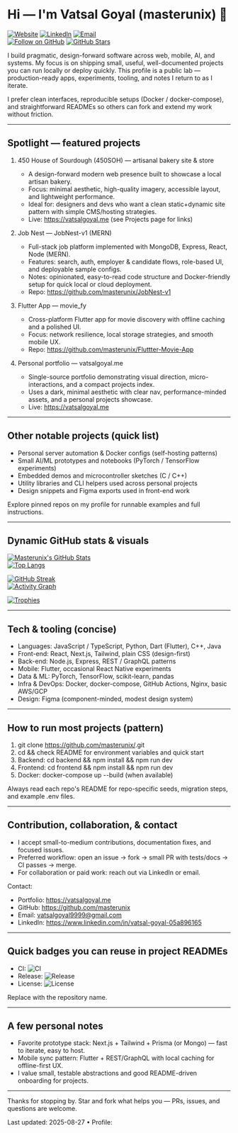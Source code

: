 # Hi — I'm Vatsal Goyal (masterunix) 👋

[![Website](https://img.shields.io/website?down_message=offline&up_message=online&url=https://vatsalgoyal.me&style=flat-square)](https://vatsalgoyal.me) [![LinkedIn](https://img.shields.io/badge/LinkedIn-%230077B5?style=flat-square&logo=linkedin&logoColor=white&link=https://www.linkedin.com/in/vatsal-goyal-05a896165)](https://www.linkedin.com/in/vatsal-goyal-05a896165) [![Email](https://img.shields.io/badge/Email-vatsalgoyal9999%40gmail.com-c14438?style=flat-square&logo=gmail&logoColor=white)](mailto:vatsalgoyal9999@gmail.com)  
[![Follow on GitHub](https://img.shields.io/github/followers/masterunix?label=Follow&style=flat-square)](https://github.com/masterunix) [![GitHub Stars](https://img.shields.io/github/stars/masterunix?style=flat-square)](https://github.com/masterunix?tab=stars)

I build pragmatic, design-forward software across web, mobile, AI, and systems. My focus is on shipping small, useful, well-documented projects you can run locally or deploy quickly. This profile is a public lab — production-ready apps, experiments, tooling, and notes I return to as I iterate.

I prefer clean interfaces, reproducible setups (Docker / docker-compose), and straightforward READMEs so others can fork and extend my work without friction.

---

## Spotlight — featured projects

1. 450 House of Sourdough (450SOH) — artisanal bakery site & store
   - A design-forward modern web presence built to showcase a local artisan bakery.
   - Focus: minimal aesthetic, high-quality imagery, accessible layout, and lightweight performance.
   - Ideal for: designers and devs who want a clean static+dynamic site pattern with simple CMS/hosting strategies.
   - Live: https://vatsalgoyal.me (see Projects page for links)

2. Job Nest — JobNest-v1 (MERN)
   - Full-stack job platform implemented with MongoDB, Express, React, Node (MERN).
   - Features: search, auth, employer & candidate flows, role-based UI, and deployable sample configs.
   - Notes: opinionated, easy-to-read code structure and Docker-friendly setup for quick local or cloud deployment.
   - Repo: https://github.com/masterunix/JobNest-v1

3. Flutter App — movie_fy
   - Cross-platform Flutter app for movie discovery with offline caching and a polished UI.
   - Focus: network resilience, local storage strategies, and smooth mobile UX.
   - Repo: https://github.com/masterunix/Fluttter-Movie-App

4. Personal portfolio — vatsalgoyal.me
   - Single-source portfolio demonstrating visual direction, micro-interactions, and a compact projects index.
   - Uses a dark, minimal aesthetic with clear nav, performance-minded assets, and a personal projects showcase.
   - Live: https://vatsalgoyal.me

---

## Other notable projects (quick list)
- Personal server automation & Docker configs (self-hosting patterns)
- Small AI/ML prototypes and notebooks (PyTorch / TensorFlow experiments)
- Embedded demos and microcontroller sketches (C / C++)
- Utility libraries and CLI helpers used across personal projects
- Design snippets and Figma exports used in front-end work

Explore pinned repos on my profile for runnable examples and full instructions.

---

## Dynamic GitHub stats & visuals

[![Masterunix's GitHub Stats](https://github-readme-stats.vercel.app/api?username=masterunix&show_icons=true&theme=tokyonight&hide_border=true&count_private=true)](https://github.com/masterunix)  
[![Top Langs](https://github-readme-stats.vercel.app/api/top-langs/?username=masterunix&layout=compact&theme=tokyonight&hide_border=true)](https://github.com/masterunix)  

[![GitHub Streak](https://github-readme-streak-stats.herokuapp.com/?user=masterunix&theme=tokyonight&hide_border=true)](https://git.io/streak-stats)  
[![Activity Graph](https://activity-graph.herokuapp.com/graph?username=masterunix&theme=react-dark&hide_border=true)](https://github.com/masterunix)  

[![Trophies](https://github-profile-trophy.vercel.app/?username=masterunix&theme=monokai&no-frame=true&margin-w=8)](https://github.com/masterunix)

---

## Tech & tooling (concise)
- Languages: JavaScript / TypeScript, Python, Dart (Flutter), C++, Java
- Front-end: React, Next.js, Tailwind, plain CSS (design-first)
- Back-end: Node.js, Express, REST / GraphQL patterns
- Mobile: Flutter, occasional React Native experiments
- Data & ML: PyTorch, TensorFlow, scikit-learn, pandas
- Infra & DevOps: Docker, docker-compose, GitHub Actions, Nginx, basic AWS/GCP
- Design: Figma (component-minded, modest design system)

---

## How to run most projects (pattern)
1. git clone https://github.com/masterunix/<repo>.git  
2. cd <repo> && check README for environment variables and quick start  
3. Backend: cd backend && npm install && npm run dev  
4. Frontend: cd frontend && npm install && npm run dev  
5. Docker: docker-compose up --build (when available)

Always read each repo's README for repo-specific seeds, migration steps, and example .env files.

---

## Contribution, collaboration, & contact
- I accept small-to-medium contributions, documentation fixes, and focused issues.
- Preferred workflow: open an issue → fork → small PR with tests/docs → CI passes → merge.
- For collaboration or paid work: reach out via LinkedIn or email.

Contact:
- Portfolio: https://vatsalgoyal.me  
- GitHub: https://github.com/masterunix  
- Email: vatsalgoyal9999@gmail.com  
- LinkedIn: https://www.linkedin.com/in/vatsal-goyal-05a896165

---

## Quick badges you can reuse in project READMEs
- CI: ![CI](https://img.shields.io/github/actions/workflow/status/masterunix/<REPO>/ci.yml?branch=main&label=CI&style=flat-square)  
- Release: ![Release](https://img.shields.io/github/v/release/masterunix/<REPO>?style=flat-square)  
- License: ![License](https://img.shields.io/github/license/masterunix/<REPO>?style=flat-square)

Replace <REPO> with the repository name.

---

## A few personal notes
- Favorite prototype stack: Next.js + Tailwind + Prisma (or Mongo) — fast to iterate, easy to host.
- Mobile sync pattern: Flutter + REST/GraphQL with local caching for offline-first UX.
- I value small, testable abstractions and good README-driven onboarding for projects.

---

Thanks for stopping by. Star and fork what helps you — PRs, issues, and questions are welcome.

Last updated: 2025-08-27 • Profile:
